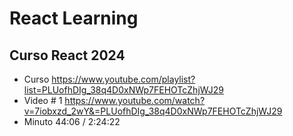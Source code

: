 # React Learning

## Curso React 2024
- Curso
https://www.youtube.com/playlist?list=PLUofhDIg_38q4D0xNWp7FEHOTcZhjWJ29
- Video # 1
https://www.youtube.com/watch?v=7iobxzd_2wY&=PLUofhDIg_38q4D0xNWp7FEHOTcZhjWJ29
- Minuto
44:06 / 2:24:22